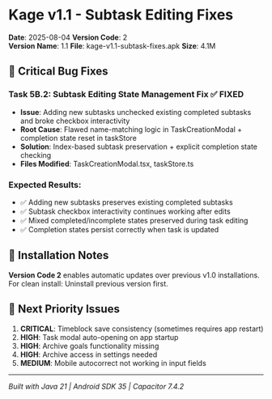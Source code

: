 # Kage v1.1 - Subtask Editing Fixes

**Date**: 2025-08-04
**Version Code**: 2  
**Version Name**: 1.1
**File**: kage-v1.1-subtask-fixes.apk
**Size**: 4.1M

## 🔧 Critical Bug Fixes

### Task 5B.2: Subtask Editing State Management Fix ✅ FIXED
- **Issue**: Adding new subtasks unchecked existing completed subtasks and broke checkbox interactivity
- **Root Cause**: Flawed name-matching logic in TaskCreationModal + completion state reset in taskStore  
- **Solution**: Index-based subtask preservation + explicit completion state checking
- **Files Modified**: TaskCreationModal.tsx, taskStore.ts

### Expected Results:
- ✅ Adding new subtasks preserves existing completed subtasks
- ✅ Subtask checkbox interactivity continues working after edits
- ✅ Mixed completed/incomplete states preserved during task editing
- ✅ Completion states persist correctly when task is updated

## 📲 Installation Notes
**Version Code 2** enables automatic updates over previous v1.0 installations.
For clean install: Uninstall previous version first.

## 🚀 Next Priority Issues
1. **CRITICAL**: Timeblock save consistency (sometimes requires app restart)
2. **HIGH**: Task modal auto-opening on app startup  
3. **HIGH**: Archive goals functionality missing
4. **HIGH**: Archive access in settings needed
5. **MEDIUM**: Mobile autocorrect not working in input fields

---
*Built with Java 21 | Android SDK 35 | Capacitor 7.4.2*
